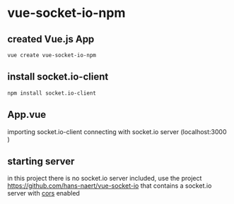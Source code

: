 # vue-socket-io-npm

## created Vue.js App
`vue create vue-socket-io-npm`

## install socket.io-client
`npm install socket.io-client`

## App.vue
importing socket.io-client
connecting with socket.io server (localhost:3000 )

## starting server
in this project there is no socket.io server included, use the project https://github.com/hans-naert/vue-socket-io that contains a socket.io server with [cors](https://developer.mozilla.org/en-US/docs/Web/HTTP/CORS) enabled
